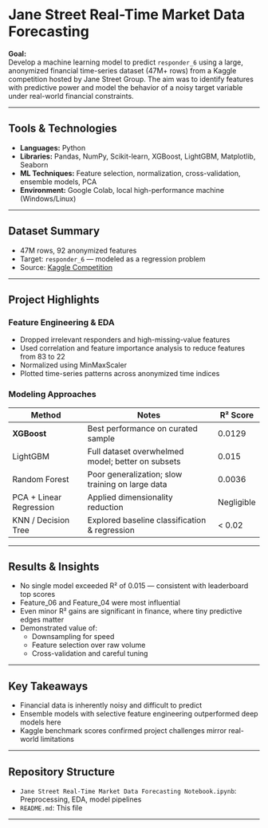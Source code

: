 # Jane Street Real-Time Market Data Forecasting

**Goal:**  
Develop a machine learning model to predict `responder_6` using a large, anonymized financial time-series dataset (47M+ rows) from a Kaggle competition hosted by Jane Street Group. The aim was to identify features with predictive power and model the behavior of a noisy target variable under real-world financial constraints.

---

## Tools & Technologies
- **Languages:** Python  
- **Libraries:** Pandas, NumPy, Scikit-learn, XGBoost, LightGBM, Matplotlib, Seaborn  
- **ML Techniques:** Feature selection, normalization, cross-validation, ensemble models, PCA  
- **Environment:** Google Colab, local high-performance machine (Windows/Linux)

---

## Dataset Summary
- 47M rows, 92 anonymized features
- Target: `responder_6` — modeled as a regression problem
- Source: [Kaggle Competition](https://www.kaggle.com/competitions/jane-street-market-prediction)

---

## Project Highlights

### Feature Engineering & EDA
- Dropped irrelevant responders and high-missing-value features
- Used correlation and feature importance analysis to reduce features from 83 to 22
- Normalized using MinMaxScaler
- Plotted time-series patterns across anonymized time indices

### Modeling Approaches
| Method         | Notes                                                 | R² Score |
|----------------|--------------------------------------------------------|----------|
| **XGBoost**     | Best performance on curated sample                    | 0.0129   |
| LightGBM       | Full dataset overwhelmed model; better on subsets     | 0.015    |
| Random Forest  | Poor generalization; slow training on large data      | 0.0036   |
| PCA + Linear Regression | Applied dimensionality reduction                | Negligible |
| KNN / Decision Tree | Explored baseline classification & regression      | < 0.02   |

---

## Results & Insights
- No single model exceeded R² of 0.015 — consistent with leaderboard top scores
- Feature_06 and Feature_04 were most influential
- Even minor R² gains are significant in finance, where tiny predictive edges matter
- Demonstrated value of:
  - Downsampling for speed
  - Feature selection over raw volume
  - Cross-validation and careful tuning

---

## Key Takeaways
- Financial data is inherently noisy and difficult to predict
- Ensemble models with selective feature engineering outperformed deep models here
- Kaggle benchmark scores confirmed project challenges mirror real-world limitations

---

## Repository Structure
- `Jane Street Real-Time Market Data Forecasting Notebook.ipynb`: Preprocessing, EDA, model pipelines
- `README.md`: This file
---


